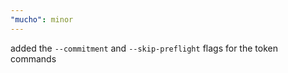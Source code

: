 ```yaml
---
"mucho": minor
---
```


added the `--commitment` and `--skip-preflight` flags for the token commands
